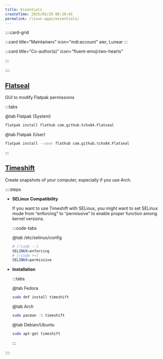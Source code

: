 ```yaml
---
title: Essentials
createTime: 2025/05/29 08:29:45
permalink: /linux-apps/essentials/
---
```


::::card-grid

:::card title="Maintainers" icon="mdi:account"
aier, Lunear
:::

:::card title="Co-author(s)" icon="fluent-emoji:two-hearts"

<!-- add name here -->

:::

::::

## [Flatseal](https://flathub.org/apps/com.github.tchx84.Flatseal)

GUI to modify Flatpak permissions

:::tabs

@tab Flatpak (System)

```bash
flatpak install flathub com.github.tchx84.Flatseal
```

@tab Flatpak (User)

```bash
flatpak install --user flathub com.github.tchx84.Flatseal
```

:::

## [Timeshift](https://github.com/linuxmint/timeshift)

Create snapshots of your computer, especially if you use Arch.

::::steps

- **SELinux Compatibility**

  If you want to use Timeshift with SELinux, you might want to set SELinux mode from “enforcing” to “permissive” to enable proper function among kernel versions.

  :::code-tabs

  @tab /etc/selinux/config

  ```bash
  # [!code --]
  SELINUX=enforcing
  # [!code ++]
  SELINUX=permissive
  ```

- **Installation**

  :::tabs

  @tab Fedora

  ```bash
  sudo dnf install timeshift
  ```

  @tab Arch

  ```bash
  sudo pacman -S timeshift
  ```

  @tab Debian/Ubuntu

  ```bash
  sudo apt-get timeshift
  ```

  :::

::::
